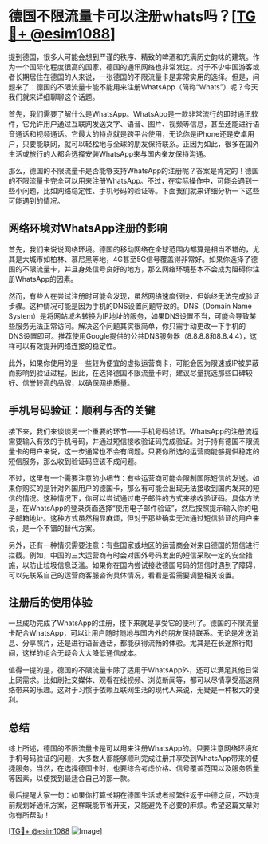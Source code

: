 # 德国不限流量卡可以注册whats吗？[[TG💪+ @esim1088](https://t.me/s/esim1088)]

提到德国，很多人可能会想到严谨的秩序、精致的啤酒和充满历史韵味的建筑。作为一个国际化程度很高的国家，德国的通讯网络也非常发达。对于不少中国游客或者长期居住在德国的人来说，一张德国的不限流量卡是非常实用的选择。但是，问题来了：德国的不限流量卡能不能用来注册WhatsApp（简称“Whats”）呢？今天我们就来详细聊聊这个话题。

首先，我们需要了解什么是WhatsApp。WhatsApp是一款非常流行的即时通讯软件，它允许用户通过互联网发送文字、语音、图片、视频等信息，甚至还能进行语音通话和视频通话。它最大的特点就是跨平台使用，无论你是iPhone还是安卓用户，只要能联网，就可以轻松地与全球的朋友保持联系。正因为如此，很多在国外生活或旅行的人都会选择安装WhatsApp来与国内亲友保持沟通。

那么，德国的不限流量卡是否能够支持WhatsApp的注册呢？答案是肯定的！德国的不限流量卡完全可以用来注册WhatsApp。不过，在实际操作中，可能会遇到一些小问题，比如网络稳定性、手机号码的验证等。下面我们就来详细分析一下这些可能遇到的情况。

## 网络环境对WhatsApp注册的影响

首先，我们来说说网络环境。德国的移动网络在全球范围内都算是相当不错的，尤其是大城市如柏林、慕尼黑等地，4G甚至5G信号覆盖得非常好。如果你选择了德国的不限流量卡，并且身处信号良好的地方，那么网络环境基本不会成为阻碍你注册WhatsApp的因素。

然而，有些人在尝试注册时可能会发现，虽然网络速度很快，但始终无法完成验证步骤。这种情况可能是因为手机的DNS设置问题导致的。DNS（Domain Name System）是将网站域名转换为IP地址的服务，如果DNS设置不当，可能会导致某些服务无法正常访问。解决这个问题其实很简单，你只需手动更改一下手机的DNS设置即可。推荐使用Google提供的公共DNS服务器（8.8.8.8和8.8.4.4），这样可以有效提升网络连接的稳定性。

此外，如果你使用的是一些较为便宜的虚拟运营商卡，可能会因为限速或IP被屏蔽而影响到验证过程。因此，在选择德国不限流量卡时，建议尽量挑选那些口碑较好、信誉较高的品牌，以确保网络质量。

## 手机号码验证：顺利与否的关键

接下来，我们来谈谈另一个重要的环节——手机号码验证。WhatsApp的注册流程需要输入有效的手机号码，并通过短信接收验证码完成验证。对于持有德国不限流量卡的用户来说，这一步通常也不会有问题。只要你所选的运营商能够提供稳定的短信服务，那么收到验证码应该不成问题。

不过，这里有一个需要注意的小细节：有些运营商可能会限制国际短信的发送。如果你购买的是针对外国用户的德国卡，那么有可能会出现无法接收到国内发来的短信的情况。这种情况下，你可以尝试通过电子邮件的方式来接收验证码。具体方法是，在WhatsApp的登录页面选择“使用电子邮件验证”，然后按照提示输入你的电子邮箱地址。这种方式虽然稍显麻烦，但对于那些确实无法通过短信验证的用户来说，是一个不错的替代方案。

另外，还有一种情况需要注意：有些国家或地区的运营商会对来自德国的短信进行拦截。例如，中国的三大运营商有时会对国外号码发出的短信采取一定的安全措施，以防止垃圾信息泛滥。如果你在国内尝试接收德国号码的短信时遇到了障碍，可以先联系自己的运营商客服咨询具体情况，看看是否需要调整相关设置。

## 注册后的使用体验

一旦成功完成了WhatsApp的注册，接下来就是享受它的便利了。德国的不限流量卡配合WhatsApp，可以让用户随时随地与国内外的朋友保持联系。无论是发送消息、分享照片，还是进行语音通话，都能获得流畅的体验。尤其是在长途旅行期间，这样的组合无疑会大大降低通信成本。

值得一提的是，德国的不限流量卡除了适用于WhatsApp外，还可以满足其他日常上网需求。比如刷社交媒体、观看在线视频、浏览新闻等，都可以尽情享受高速网络带来的乐趣。这对于习惯于依赖互联网生活的现代人来说，无疑是一种极大的便利。

## 总结

综上所述，德国的不限流量卡是可以用来注册WhatsApp的。只要注意网络环境和手机号码验证的问题，大多数人都能够顺利完成注册并享受到WhatsApp带来的便捷服务。当然，在选择德国卡时，也要综合考虑价格、信号覆盖范围以及服务质量等因素，以便找到最适合自己的那一款。

最后提醒大家一句：如果你打算长期在德国生活或者频繁往返于中德之间，不妨提前规划好通讯方案，这样既能节省开支，又能避免不必要的麻烦。希望这篇文章对你有所帮助！

[[TG💪+ @esim1088](https://t.me/s/esim1088) ![Image](https://i.postimg.cc/4NQfJmqS/Snipaste-2025-05-13-00-14-12.png)]